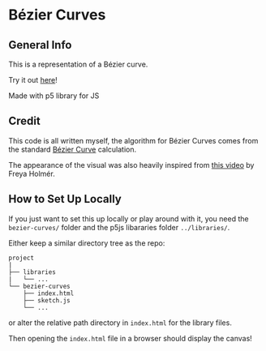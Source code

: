 # Bézier Curves

## General Info

This is a representation of a Bézier curve.

Try it out [here](https://matthiebl.github.io/visuals/bezier-curves/)!

Made with p5 library for JS

## Credit

This code is all written myself, the algorithm for Bézier Curves comes from
the standard <a href="https://en.wikipedia.org/wiki/B%C3%A9zier_curve#Specific_cases" target="_blank">Bézier Curve</a>
calculation.

The appearance of the visual was also heavily inspired from 
<a href="https://www.youtube.com/watch?v=aVwxzDHniEw&ab_channel=FreyaHolm%C3%A9r" target="_blank">this video</a>
by Freya Holmér.



## How to Set Up Locally

If you just want to set this up locally or play around with it, you need
the `bezier-curves/` folder and the p5js libararies
folder `../libraries/`.

Either keep a similar directory tree as the repo:
```
project
|
├── libraries
|   └── ...
└── bezier-curves
    ├── index.html
    ├── sketch.js
    └── ...
```

or alter the relative path directory in `index.html` for the library files.

Then opening the `index.html` file in a browser should display the canvas!
